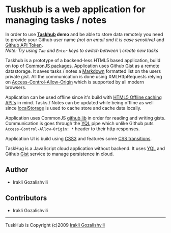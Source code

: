 Tuskhub is a web application for managing tasks / notes 
=======================================================

In order to use **[Taskhub] demo** and be able to store data remotely you need
to provide your Github user name _(not an email and it is case sensitive)_ and
[Github API Token].  
_Note: Try using `Tab` and `Enter` keys to switch between \ create new tasks_ 


Taskhub is a prototype of a backend-less HTML5 based application, build on top
of [CommonJS packages]. Application uses Github [Gist] as a remote datastorage.
It saves tasks / notes a [Markdown] formatted list on the users private gist.
All the communication is done using XMLHttpRequests relying on 
[Access-Control-Allow-Origin] which is supported by all modern browsers.

Application can be used offline since it's build with [HTML5 Offline caching
API's] in mind. Tasks / Notes can be updated while being offline as well since
[localStorage] is used to cache store and cache data locally.

Application uses CommonJS [github lib] in order for reading and writing gists.
Communication is goes through the [YQL] pipe which unlike Github puts
`Access-Control-Allow-Origin: *` header to their http responses.  

Application UI is build using [CSS3] and features some [CSS transitions].

TaskHug is a JavaScript cloud application without backend. It uses [YQL] and 
Github [Gist] service to manage persistence in cloud.


Author
------
- Irakli Gozalishvili

Contributors
------------
- Irakli Gozalishvili

----
TuskHub is Copyright (c)2009 [Irakli Gozalishvili]

[Irakli Gozalishvili]:http://gozala.github.com/
[HTML5 Offline caching API's]:http://www.w3.org/TR/offline-webapps/#offline
[CommonJS packages]:http://wiki.commonjs.org/wiki/Packages
[Taskhub]:http://gozala.github.com/taskhub/
[Github API Token]:https://github.com/account/#git_config
[Gist]:http://gist.github.com/gists
[Markdown]:http://daringfireball.net/projects/markdown/
[Access-Control-Allow-Origin]:http://www.w3.org/TR/cors/
[localStorage]:http://www.w3.org/TR/offline-webapps/#related
[github lib]:http://github.com/Gozala/github/
[YQL]:http://developer.yahoo.com/yql/
[CSS3]:http://www.w3.org/Style/CSS/current-work#CSS3
[CSS transitions]:http://www.w3.org/TR/css3-transitions/